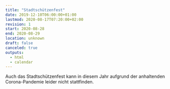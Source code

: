 ```yaml
---
title: "Stadtschützenfest"
date: 2019-12-10T06:00:00+01:00
lastmod: 2020-08-17T07:20:00+02:00
revision: 1
start: 2020-08-28
end: 2020-08-29
location: unknown
draft: false
canceled: true
outputs:
  - html
  - calendar
---
```

Auch das Stadtschützenfest kann in diesem Jahr aufgrund der anhaltenden
Corona-Pandemie leider nicht stattfinden.
